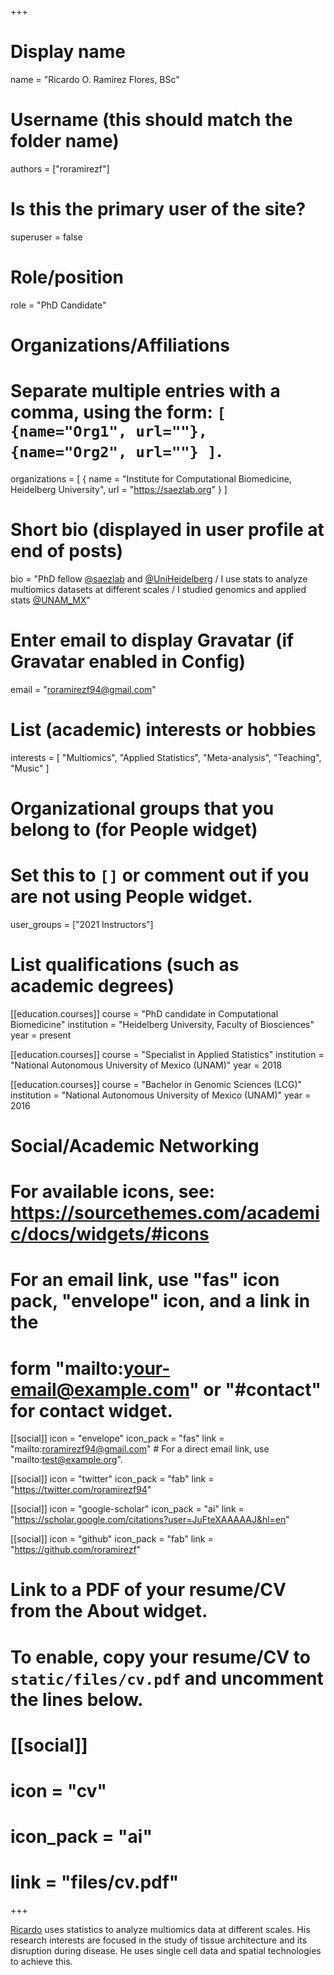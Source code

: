 +++
# Display name
name = "Ricardo O. Ramírez Flores, BSc"

# Username (this should match the folder name)
authors = ["roramirezf"]

# Is this the primary user of the site?
superuser = false

# Role/position
role = "PhD Candidate"

# Organizations/Affiliations
#   Separate multiple entries with a comma, using the form: `[ {name="Org1", url=""}, {name="Org2", url=""} ]`.
organizations = [ { name = "Institute for Computational Biomedicine, Heidelberg University", url = "https://saezlab.org" } ]

# Short bio (displayed in user profile at end of posts)
bio = "PhD fellow [@saezlab](https://twitter.com/saezlab) and [@UniHeidelberg](https://twitter.com/UniHeidelberg) / I use stats to analyze multiomics datasets at different scales / I studied genomics and applied stats [@UNAM_MX](https://twitter.com/UNAM_MX)"

# Enter email to display Gravatar (if Gravatar enabled in Config)
email = "roramirezf94@gmail.com"

# List (academic) interests or hobbies
interests = [
  "Multiomics",
  "Applied Statistics",
  "Meta-analysis",
  "Teaching",
  "Music"
]

# Organizational groups that you belong to (for People widget)
#   Set this to `[]` or comment out if you are not using People widget.
user_groups = ["2021 Instructors"]

# List qualifications (such as academic degrees)
[[education.courses]]
  course = "PhD candidate in Computational Biomedicine"
  institution = "Heidelberg University, Faculty of Biosciences"
  year = present

[[education.courses]]
  course = "Specialist in Applied Statistics"
  institution = "National Autonomous University of Mexico (UNAM)"
  year = 2018

[[education.courses]]
  course = "Bachelor in Genomic Sciences (LCG)"
  institution = "National Autonomous University of Mexico (UNAM)"
  year = 2016

# Social/Academic Networking
# For available icons, see: https://sourcethemes.com/academic/docs/widgets/#icons
#   For an email link, use "fas" icon pack, "envelope" icon, and a link in the
#   form "mailto:your-email@example.com" or "#contact" for contact widget.

[[social]]
  icon = "envelope"
  icon_pack = "fas"
  link = "mailto:roramirezf94@gmail.com"  # For a direct email link, use "mailto:test@example.org".

[[social]]
  icon = "twitter"
  icon_pack = "fab"
  link = "https://twitter.com/roramirezf94"

[[social]]
  icon = "google-scholar"
  icon_pack = "ai"
  link = "https://scholar.google.com/citations?user=JuFteXAAAAAJ&hl=en"

[[social]]
  icon = "github"
  icon_pack = "fab"
  link = "https://github.com/roramirezf"

# Link to a PDF of your resume/CV from the About widget.
# To enable, copy your resume/CV to `static/files/cv.pdf` and uncomment the lines below.
# [[social]]
#   icon = "cv"
#   icon_pack = "ai"
#   link = "files/cv.pdf"

+++

[Ricardo](https://twitter.com/roramirezf94) uses statistics to analyze multiomics data at different scales. His research interests are focused in the study of tissue architecture and its disruption during disease. He uses single cell data and spatial technologies to achieve this.
